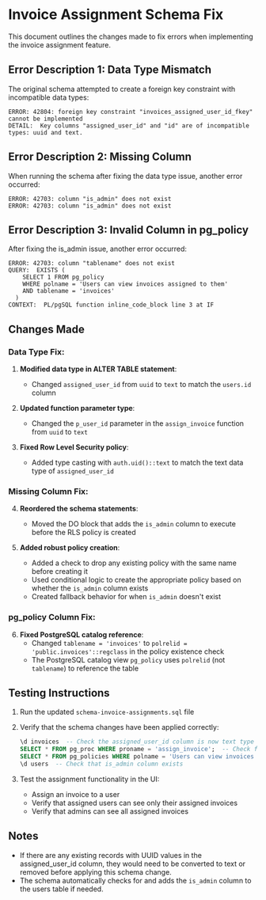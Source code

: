 # Invoice Assignment Schema Fix

This document outlines the changes made to fix errors when implementing the invoice assignment feature.

## Error Description 1: Data Type Mismatch

The original schema attempted to create a foreign key constraint with incompatible data types:

```
ERROR: 42804: foreign key constraint "invoices_assigned_user_id_fkey" cannot be implemented
DETAIL:  Key columns "assigned_user_id" and "id" are of incompatible types: uuid and text.
```

## Error Description 2: Missing Column

When running the schema after fixing the data type issue, another error occurred:

```
ERROR: 42703: column "is_admin" does not exist
ERROR: 42703: column "is_admin" does not exist
```

## Error Description 3: Invalid Column in pg_policy

After fixing the is_admin issue, another error occurred:

```
ERROR: 42703: column "tablename" does not exist
QUERY:  EXISTS (
    SELECT 1 FROM pg_policy 
    WHERE polname = 'Users can view invoices assigned to them' 
    AND tablename = 'invoices'
  )
CONTEXT:  PL/pgSQL function inline_code_block line 3 at IF
```

## Changes Made

### Data Type Fix:

1. **Modified data type in ALTER TABLE statement**:
   - Changed `assigned_user_id` from `uuid` to `text` to match the `users.id` column

2. **Updated function parameter type**:
   - Changed the `p_user_id` parameter in the `assign_invoice` function from `uuid` to `text`

3. **Fixed Row Level Security policy**:
   - Added type casting with `auth.uid()::text` to match the text data type of `assigned_user_id`

### Missing Column Fix:

4. **Reordered the schema statements**:
   - Moved the DO block that adds the `is_admin` column to execute before the RLS policy is created

5. **Added robust policy creation**:
   - Added a check to drop any existing policy with the same name before creating it
   - Used conditional logic to create the appropriate policy based on whether the `is_admin` column exists
   - Created fallback behavior for when `is_admin` doesn't exist

### pg_policy Column Fix:

6. **Fixed PostgreSQL catalog reference**:
   - Changed `tablename = 'invoices'` to `polrelid = 'public.invoices'::regclass` in the policy existence check
   - The PostgreSQL catalog view `pg_policy` uses `polrelid` (not `tablename`) to reference the table

## Testing Instructions

1. Run the updated `schema-invoice-assignments.sql` file
2. Verify that the schema changes have been applied correctly:
   ```sql
   \d invoices  -- Check the assigned_user_id column is now text type
   SELECT * FROM pg_proc WHERE proname = 'assign_invoice';  -- Check function signature
   SELECT * FROM pg_policies WHERE polname = 'Users can view invoices assigned to them';  -- Check policy
   \d users  -- Check that is_admin column exists
   ```

3. Test the assignment functionality in the UI:
   - Assign an invoice to a user
   - Verify that assigned users can see only their assigned invoices
   - Verify that admins can see all assigned invoices

## Notes

- If there are any existing records with UUID values in the assigned_user_id column, they would need to be converted to text or removed before applying this schema change.
- The schema automatically checks for and adds the `is_admin` column to the users table if needed.
